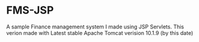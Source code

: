# FMS-JSP
A sample Finance management system I made using JSP Servlets. This verion made with Latest stable Apache Tomcat verision 10.1.9 (by this date)
